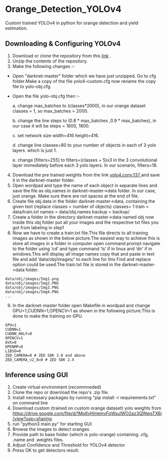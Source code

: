 # Orange_Detection_YOLOv4
Custom trained YOLOv4 in python for orange detection and yield estimation.

## Downloading & Configuring YOLOv4
1.    Download or clone the repository from this [link](https://github.com/AlexeyAB/darknet.git) .
2.    Unzip the contents of the repository.
3.    Make the following changes :-

*    Open "darknet-master" folder which we have just unzipped. Go to cfg folder.Make a copy of the file yolo4-custom.cfg now rename the copy file to yolo-obj.cfg.
*    Open the file yolo-obj.cfg then :- 

      a.   change max_batches to (classes*2000), in our orange dataset classes = 1, so max_batches = 2000.

      b.   change the line steps to (0.8 * max_batches ,0.9 * max_batches), in our case it will be steps = 1600, 1800.

      c.   set network size width=416 height=416.

      d.   change line classes=80 to your number of objects in each of 3 yolo layers. which is just 1.

      e.    change [filters=255] to filters=(classes + 5)x3 in the 3 convolutional  layer immediately before each 3 yolo layers. In our scenario, filters=18.


4. Download the pre trained weights from the link [ yolo4.conv.137 ](https://drive.google.com/file/d/1JKF-bdIklxOOVy-2Cr5qdvjgGpmGfcbp/view) and save it in the darknet-master folder.
5. Open wordpad and type the name of each object in separate lines and save the file as obj.names in darknet-master->data folder. In our case, just orange. Make sure there are not spaces at the end of file.
6. Create file obj.data in the folder darknet-master->data, containing the given text (replace classes = number of objects)
classes= 1
train  = data/train.txt
names = data/obj.names
backup = backup/
7. Create a folder in the directory darknet-master->data named obj now inside this obj folder put all your images and the respective txt files you got from labeling in step1
8. Now we have to create a train.txt file.This file directs to all training images as shown in the below picture.The easiest way to achieve this is store all images in a folder in computer open command prompt navigate to the folder using ‘cd’ and type command ‘ls’ if in linux and ‘dir’ if in windows.This will display all image names copy that and paste in text file and add ‘data/obj/images/’ to each line for this Find and replace option could be used.The train.txt file is stored in the darknet-master->data folder.

 ```
data/obj/images/Img1.png
data/obj/images/Img2.PNG
data/obj/images/Img3.PNG
data/obj/images/Img4.PNG
... 
```

9. In the darknet-master folder open Makefile in wordpad and change GPU=1,CUDNN=1,OPENCV=1 as shown in the following picture.This is done to make the training on GPU.

```
GPU=1
CUDNN=1
CUDNN_HALF=0
OPENCV=1
AVX=0
OPENMP=0
LIBSO=0
ZED_CAMERA=0 # ZED SDK 3.0 and above
ZED_CAMERA_v2_8=0 # ZED SDK 2.X
```

## Inference using GUI 
1. Create virtual environment (recommneded)
2. Clone the repo or download the repo's .zip file.
3. Install necessary packages by running "pip install -r requirements.txt" on command line
4. Download custom (trained on custom orange dataset) yolo weights from https://drive.google.com/file/d/1Mo6yHlriemyFqWsulWO2az3QINwsTX6i/view?usp=sharing.
5. run "python3 main.py" for starting GUI
6. Browse the images to detect oranges
7. Provide path to base folder (which is yolo-orange) containing .cfg, .name  and .weights files.
8. Adjust Confidence and Threshold for YOLOv4 detector
9. Press OK to get detectors result.
